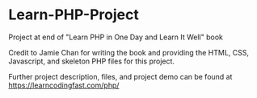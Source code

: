 # Learn-PHP-Project
Project at end of "Learn PHP in One Day and Learn It Well" book

Credit to Jamie Chan for writing the book and providing the HTML, CSS, Javascript, and skeleton PHP files for this project. 

Further project description, files, and project demo can be found at https://learncodingfast.com/php/

